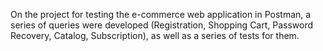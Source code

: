 On the project for testing the e-commerce web application in Postman, 
a series of queries were developed (Registration, Shopping Cart, Password Reсovery, 
Catalog, Subscription), as well as a series of tests for them.
